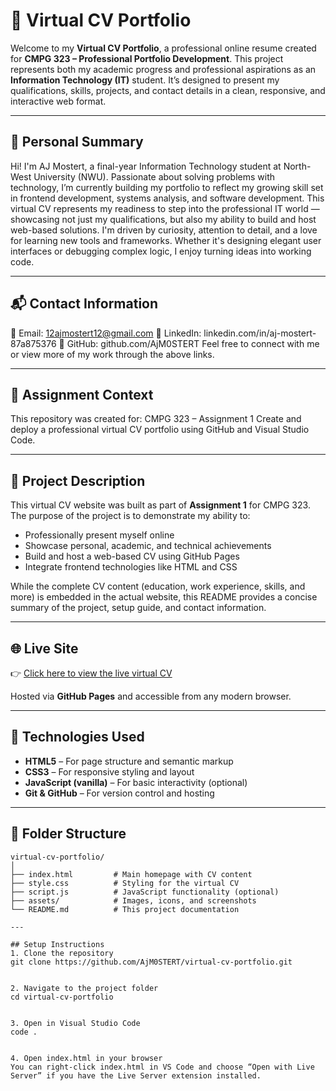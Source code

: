 # 💼 Virtual CV Portfolio

Welcome to my **Virtual CV Portfolio**, a professional online resume created for **CMPG 323 – Professional Portfolio Development**. This project represents both my academic progress and professional aspirations as an **Information Technology (IT)** student. It’s designed to present my qualifications, skills, projects, and contact details in a clean, responsive, and interactive web format.

---

## 👤 Personal Summary
Hi! I'm AJ Mostert, a final-year Information Technology student at North-West University (NWU). Passionate about solving problems with technology, I’m currently building my portfolio to reflect my growing skill set in frontend development, systems analysis, and software development. This virtual CV represents my readiness to step into the professional IT world — showcasing not just my qualifications, but also my ability to build and host web-based solutions.
I'm driven by curiosity, attention to detail, and a love for learning new tools and frameworks. Whether it's designing elegant user interfaces or debugging complex logic, I enjoy turning ideas into working code.

---

## 📬 Contact Information
📧 Email: 12ajmostert12@gmail.com
🔗 LinkedIn: linkedin.com/in/aj-mostert-87a875376
🐙 GitHub: github.com/AjM0STERT
Feel free to connect with me or view more of my work through the above links.

---

## 📌 Assignment Context
This repository was created for:
CMPG 323 – Assignment 1
Create and deploy a professional virtual CV portfolio using GitHub and Visual Studio Code.

---

## 📄 Project Description

This virtual CV website was built as part of **Assignment 1** for CMPG 323. The purpose of the project is to demonstrate my ability to:

- Professionally present myself online
- Showcase personal, academic, and technical achievements
- Build and host a web-based CV using GitHub Pages
- Integrate frontend technologies like HTML and CSS

While the complete CV content (education, work experience, skills, and more) is embedded in the actual website, this README provides a concise summary of the project, setup guide, and contact information.

---

## 🌐 Live Site

👉 [Click here to view the live virtual CV](https://ajm0stert.github.io/virtual-cv-portfolio/)

Hosted via **GitHub Pages** and accessible from any modern browser.

---

## 🧰 Technologies Used

- **HTML5** – For page structure and semantic markup  
- **CSS3** – For responsive styling and layout  
- **JavaScript (vanilla)** – For basic interactivity (optional)
- **Git & GitHub** – For version control and hosting

---

## 📁 Folder Structure

```plaintext
virtual-cv-portfolio/
│
├── index.html         # Main homepage with CV content
├── style.css          # Styling for the virtual CV
├── script.js          # JavaScript functionality (optional)
├── assets/            # Images, icons, and screenshots
└── README.md          # This project documentation

---

## Setup Instructions
1. Clone the repository
git clone https://github.com/AjM0STERT/virtual-cv-portfolio.git


2. Navigate to the project folder
cd virtual-cv-portfolio


3. Open in Visual Studio Code
code .


4. Open index.html in your browser
You can right-click index.html in VS Code and choose “Open with Live Server” if you have the Live Server extension installed.